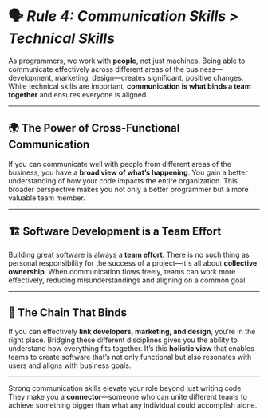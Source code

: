# 🗣️ *Rule 4: Communication Skills > Technical Skills*

As programmers, we work with **people**, not just machines. Being able to communicate effectively across different areas of the business—development, marketing, design—creates significant, positive changes. While technical skills are important, **communication is what binds a team together** and ensures everyone is aligned.

---

## 🌍 The Power of Cross-Functional Communication

If you can communicate well with people from different areas of the business, you have a **broad view of what’s happening**. You gain a better understanding of how your code impacts the entire organization. This broader perspective makes you not only a better programmer but a more valuable team member.

---

## 🏗️ Software Development is a Team Effort

Building great software is always a **team effort**. There is no such thing as personal responsibility for the success of a project—it's all about **collective ownership**. When communication flows freely, teams can work more effectively, reducing misunderstandings and aligning on a common goal.

---

## 🧩 The Chain That Binds

If you can effectively **link developers, marketing, and design**, you’re in the right place. Bridging these different disciplines gives you the ability to understand how everything fits together. It’s this **holistic view** that enables teams to create software that’s not only functional but also resonates with users and aligns with business goals.

---

Strong communication skills elevate your role beyond just writing code. They make you a **connector**—someone who can unite different teams to achieve something bigger than what any individual could accomplish alone.
